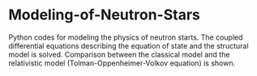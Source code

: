 # Modeling-of-Neutron-Stars
Python codes for modeling the physics of neutron starts. The coupled differential equations describing the equation of state and the structural model is solved. Comparison between the classical model and the relativistic model (Tolman-Oppenheimer-Volkov equation) is shown.
